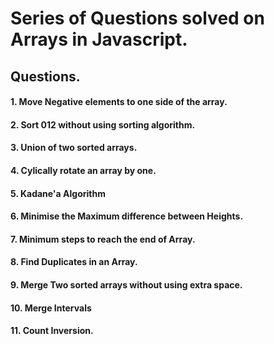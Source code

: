 
# Series of Questions solved on Arrays in Javascript.

## Questions.

#### 1. Move Negative elements to one side of the array.
#### 2. Sort 012 without using sorting algorithm.
#### 3. Union of two sorted arrays.
#### 4. Cylically rotate an array by one.
#### 5. Kadane'a Algorithm
#### 6. Minimise the Maximum difference between Heights.
#### 7. Minimum steps to reach the end of Array.
#### 8. Find Duplicates in an Array.
#### 9. Merge Two sorted arrays without using extra space.
#### 10. Merge Intervals
#### 11. Count Inversion.
